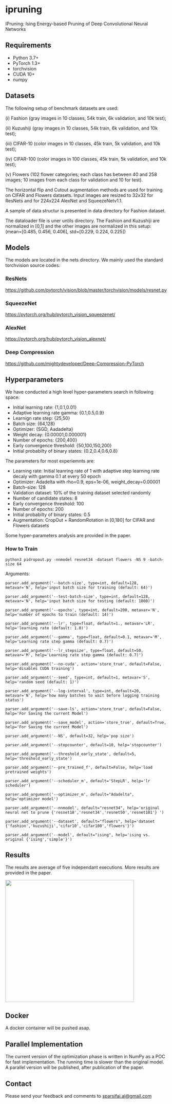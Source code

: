 # ipruning
IPruning: Ising Energy-based Pruning of Deep Convolutional Neural Networks


## Requirements
- Python 3.7+
- PyTorch 1.3+
- torchvision
- CUDA 10+
- numpy

## Datasets
The following setup of benchmark datasets are used: 

(i) Fashion (gray images in 10 classes, 54k train, 6k validation, and 10k test);

(ii) Kuzushiji (gray images in 10 classes, 54k train, 6k validation, and 10k test); 

(iii) CIFAR-10 (color images in 10 classes, 45k train, 5k validation, and 10k test);

(iv) CIFAR-100 (color images in 100 classes, 45k train, 5k validation, and 10k test);

(v) Flowers (102 flower categories; each class has between 40 and 258 images; 10 images from each class for validation and 10 for test). 

The horizontal flip and Cutout augmentation methods are used for training on CIFAR and Flowers datasets. Input images are resized to 32x32 for ResNets and for 224x224 AlexNet and SqueezeNetv1.1. 

A sample of data structur is presented in data directory for Fashion dataset.

The dataloader file is uner untils directory. The Fashion and Kuzushiji are normalized in [0,1] and the other images are normalized in this setup: (mean=[0.485, 0.456, 0.406], std=[0.229, 0.224, 0.225])

## Models
The models are located in the nets directory. We mainly used the standard torchvision source codes: 

### ResNets

https://github.com/pytorch/vision/blob/master/torchvision/models/resnet.py

### SqueezeNet

https://pytorch.org/hub/pytorch_vision_squeezenet/

### AlexNet

https://pytorch.org/hub/pytorch_vision_alexnet/

### Deep Compression

https://github.com/mightydeveloper/Deep-Compression-PyTorch

## Hyperparameters

We have conducted a high level hyper-parameters search in following space:

- Initial learning rate: {1,0.1,0.01}
- Adaptive learning rate gamma: {0.1,0.5,0.9}
- Learnign rate step: {25,50}
- Batch size: {64,128}
- Optimizer: {SGD, Aadadelta}
- Weight decay: {0.00001,0.000001}
- Number of epochs: {200,400}
- Early convergence threshold: {50,100,150,200}
- Initial probabilty of binary states: {0.2,0.4,0.6,0.8}


The parameters for most experiemnts are:

- Learning rate: Initial leanring rate of 1 with adaptive step learning rate decaly with gamma 0.1 at every 50 epoch 
- Optimizer: Adadelta with rho=0.9, eps=1e-06, weight_decay=0.00001
- Batch-size: 128
- Validation dataset: 10% of the training dataset selected randomly
- Number of candidate states: 8
- Early convergence threshold: 100
- Number of epochs: 200
- Initial probabilty of binary states: 0.5
- Augmentation: CropOut + RandomRotation in [0,180] for CIFAR and Flowers datasets

Some hyper-parameters analysis are provided in the paper.

### How to Train
`python3 pidropout.py -nnmodel resnet34 -dataset flowers -NS 9 -batch-size 64`

Arguments:

    parser.add_argument('--batch-size', type=int, default=128, metavar='N', help='input batch size for training (default: 64)')
    
    parser.add_argument('--test-batch-size', type=int, default=128, metavar='N', help='input batch size for testing (default: 1000)')
    
    parser.add_argument('--epochs', type=int, default=200, metavar='N', help='number of epochs to train (default: 14)')
    
    parser.add_argument('--lr', type=float, default=1., metavar='LR', help='learning rate (default: 1.0)')
    
    parser.add_argument('--gamma', type=float, default=0.1, metavar='M', help='Learning rate step gamma (default: 0.7)')
    
    parser.add_argument('--lr_stepsize', type=float, default=50, metavar='M', help='Learning rate step gamma (default: 0.7)')
    
    parser.add_argument('--no-cuda', action='store_true', default=False, help='disables CUDA training')
    
    parser.add_argument('--seed', type=int, default=1, metavar='S', help='random seed (default: 1)')
    
    parser.add_argument('--log-interval', type=int, default=20, metavar='N', help='how many batches to wait before logging training status')
    
    parser.add_argument('--save-ls', action='store_true', default=False, help='For Saving the current Model')
    
    parser.add_argument('--save_model', action='store_true', default=True, help='For Saving the current Model')
    
    parser.add_argument('--NS', default=32, help='pop size')
    
    parser.add_argument('--stopcounter', default=10, help='stopcounter')
    
    parser.add_argument('--threshold_early_state', default=5, help='threshold_early_state')
    
    parser.add_argument('--pre_trained_f', default=False, help='load pretrained weights')
    
    parser.add_argument('--scheduler_m', default='StepLR', help='lr scheduler')
    
    parser.add_argument('--optimizer_m', default="Adadelta", help='optimizer model')
    
    parser.add_argument('--nnmodel', default="resnet34", help='original neural net to prune {'resnet18','resnet34','resnet50','resnet101'} ')
    
    parser.add_argument('--dataset', default="flowers", help='dataset {'fashion','kuzushiji','cifar10','cifar100','flowers'}')
    
    parser.add_argument('--model', default="ising", help='ising vs. original {'ising','simple'}')
    

## Results
The results are average of five independant executions. More results are provided in the paper.

<img src="https://github.com/sparsifai/ipruning/blob/master/pngs/res.png" data-canonical-src="https://github.com/sparsifai/ipruning/blob/master/pngs/res.png" width="400" height="380" />

## Docker
A docker container will be pushed asap.

## Parallel Implementation
The current version of the optimization phase is written in NumPy as a POC for fast implementation. The running time is slower than the original model. A parallel version will be published, after publication of the paper. 

## Contact
Please send your feedback and comments to sparsifai.ai@gmail.com
